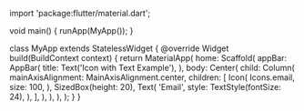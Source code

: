 import 'package:flutter/material.dart';

void main() {
  runApp(MyApp());
}

class MyApp extends StatelessWidget {
  @override
  Widget build(BuildContext context) {
    return MaterialApp(
      home: Scaffold(
        appBar: AppBar(
          title: Text('Icon with Text Example'),
        ),
        body: Center(
          child: Column(
            mainAxisAlignment: MainAxisAlignment.center,
            children: [
              Icon(
                Icons.email,
                size: 100,
              ),
              SizedBox(height: 20),
              Text(
                'Email',
                style: TextStyle(fontSize: 24),
              ),
            ],
          ),
        ),
      ),
    );
  }
}
